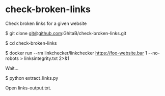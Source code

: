 # check-broken-links
Check broken links for a given website

$ git clone git@github.com:GhitaB/check-broken-links.git

$ cd check-broken-links

$ docker run --rm linkchecker/linkchecker https://foo-website.bar 1 --no-robots > linksintegrity.txt 2>&1

Wait...

$ python extract_links.py

Open links-output.txt.
